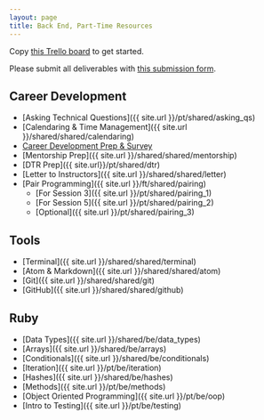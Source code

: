 ```yaml
---
layout: page
title: Back End, Part-Time Resources
---
```


<p>Copy <a href="https://trello.com/b/TahIw1yf/mod-0-be-part-time" target="blank">this Trello board</a> to get started.</p>

Please submit all deliverables with <a href="" target="_blank">this submission form</a>.

## Career Development

* [Asking Technical Questions]({{ site.url }}/pt/shared/asking_qs) 
* [Calendaring & Time Management]({{ site.url }}/shared/shared/calendaring)
* <a href="https://careerdev.turing.edu/module-1-prework/index" target="_blank">Career Development Prep & Survey</a>
* [Mentorship Prep]({{ site.url }}/shared/shared/mentorship)
* [DTR Prep]({{ site.url}}/pt/shared/dtr)
* [Letter to Instructors]({{ site.url }}/shared/shared/letter)
* [Pair Programming]({{ site.url }}/ft/shared/pairing)
  - [For Session 3]({{ site.url }}/pt/shared/pairing_1)
  - [For Session 5]({{ site.url }}/pt/shared/pairing_2)
  - [Optional]({{ site.url }}/pt/shared/pairing_3)


## Tools

* [Terminal]({{ site.url }}/shared/shared/terminal)
* [Atom & Markdown]({{ site.url }}/shared/shared/atom)
* [Git]({{ site.url }}/shared/shared/git)
* [GitHub]({{ site.url }}/shared/shared/github)

## Ruby

* [Data Types]({{ site.url }}/shared/be/data_types)
* [Arrays]({{ site.url }}/shared/be/arrays)
* [Conditionals]({{ site.url }}/shared/be/conditionals)
* [Iteration]({{ site.url }}/pt/be/iteration)
* [Hashes]({{ site.url }}/shared/be/hashes)
* [Methods]({{ site.url }}/pt/be/methods)
* [Object Oriented Programming]({{ site.url }}/pt/be/oop)
* [Intro to Testing]({{ site.url }}/pt/be/testing)

<br>
<br>
<br>